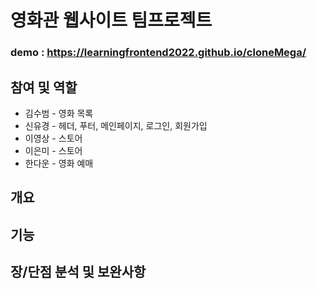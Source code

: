 # 영화관 웹사이트 팀프로젝트
### demo : https://learningfrontend2022.github.io/cloneMega/

## 참여 및 역할
* 김수범 - 영화 목록
* 신유경 - 헤더, 푸터, 메인페이지, 로그인, 회원가입
* 이영상 - 스토어
* 이은미 - 스토어
* 한다운 - 영화 예매

## 개요

## 기능

## 장/단점 분석 및 보완사항

